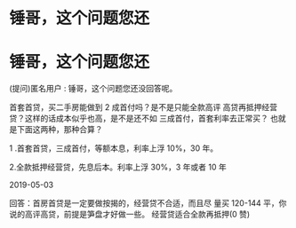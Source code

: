 # 锤哥，这个问题您还

# 锤哥，这个问题您还

(提问)匿名用户 : 锤哥，这个问题您还没回答呢。

首套首贷，买二手房能做到 2 成首付吗？是不是只能全款高评 高贷再抵押经营贷？这样的话成本似乎也高，是不是还不如 三成首付，首套利率去正常买？ 也就是下面这两种，那种合算？

1 .首套首贷，三成首付，等额本息，利率上浮 10%，30 年。

2.全款抵押经营贷，先息后本。利率上浮 30%，3 年或者 10 年

2019-05-03

回答：首房首贷是一定要做按揭的，经营贷不合适，而且尽 量买 120-144 平，你说的高评高贷，前提是笋盘才好做一些。 经营贷适合全款再抵押(0 赞)